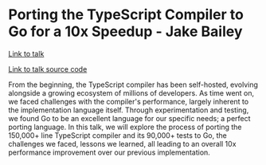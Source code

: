 # Porting the TypeScript Compiler to Go for a 10x Speedup - Jake Bailey

[Link to talk](https://jakebailey.dev/talk-gophercon-2025)

[Link to talk source code](https://github.com/jakebailey/talk-gophercon-2025)

From the beginning, the TypeScript compiler has been self-hosted, evolving alongside a growing ecosystem of millions of developers. As time went on, we faced challenges with the compiler's performance, largely inherent to the implementation language itself. Through experimentation and testing, we found Go to be an excellent language for our specific needs; a perfect porting language. In this talk, we will explore the process of porting the 150,000+ line TypeScript compiler and its 90,000+ tests to Go, the challenges we faced, lessons we learned, all leading to an overall 10x performance improvement over our previous implementation.
